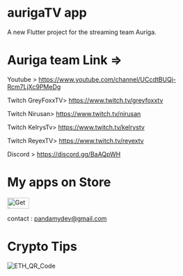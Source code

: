 # aurigaTV app

A new Flutter project for the streaming team Auriga.

# Auriga team Link => 

Youtube > https://www.youtube.com/channel/UCcdtBUQj-Rcm7LjXc9PMeDg

Twitch GreyFoxxTV> https://www.twitch.tv/greyfoxxtv

Twitch Nirusan> https://www.twitch.tv/nirusan

Twitch KelrysTv> https://www.twitch.tv/kelrystv

Twitch ReyexTV> https://www.twitch.tv/reyextv


Discord > https://discord.gg/BaAQpWH


# My apps on Store

<a href="https://play.google.com/store/apps/developer?id=Pandamy" target="_blank"><img src="https://i.imgur.com/YetVBL1.png" alt="Get in on PlayStore" style="height: 25px; width: 50px;" ></a>

contact : pandamydev@gmail.com 

# Crypto Tips 


![ETH_QR_Code](https://i.imgur.com/XpF2vgw.png)